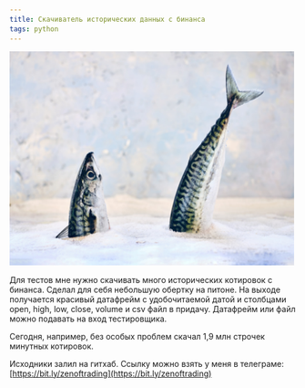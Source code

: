 ```yaml
---
title: Скачиватель исторических данных с бинанса
tags: python
---
```


<img src="../assets/images/2021/08/herring202108.jpg" width="500"/><br/>

Для тестов мне нужно скачивать много исторических котировок с бинанса. Сделал для себя небольшую обертку на питоне. На выходе получается красивый датафрейм с удобочитаемой датой и столбцами open, high, low, close, volume и csv файл в придачу. Датафрейм или файл можно подавать на вход тестировщика.

Сегодня, например, без особых проблем скачал 1,9 млн строчек минутных котировок.

Исходники залил на гитхаб. Ссылку можно взять у меня в телеграме: [https://bit.ly/zenoftrading](https://bit.ly/zenoftrading)